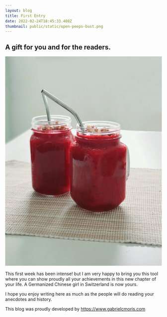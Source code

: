 ```yaml
---
layout: blog
title: First Entry
date: 2022-02-24T18:45:33.408Z
thumbnail: public/static/open-peeps-bust.png
---
```

## A gift for you and for the readers.

![smoothies](public/static/psfix_20210418_171942.jpeg)

This first week has been intense! but I am very happy to bring you this tool where you can show proudly all your achievements in this new chapter of your life. A Germanized Chinese girl in Switzerland is now yours.

I hope you enjoy writing here as much as the people will do reading your anecdotes and history.

This blog was proudly developed by <https://www.gabrielcmoris.com>